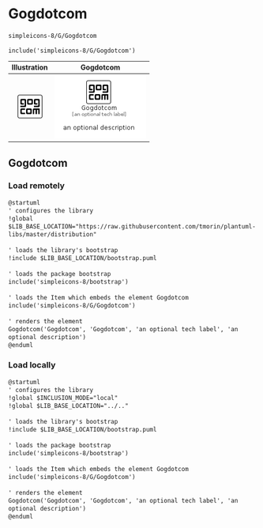 # Gogdotcom


```text
simpleicons-8/G/Gogdotcom
```

```text
include('simpleicons-8/G/Gogdotcom')
```



| Illustration | Gogdotcom |
| :---: | :---: |
| ![illustration for Illustration](../../simpleicons-8/G/Gogdotcom.png) | ![illustration for Gogdotcom](../../simpleicons-8/G/Gogdotcom.Local.png) |




## Gogdotcom

### Load remotely
```plantuml
@startuml
' configures the library
!global $LIB_BASE_LOCATION="https://raw.githubusercontent.com/tmorin/plantuml-libs/master/distribution"

' loads the library's bootstrap
!include $LIB_BASE_LOCATION/bootstrap.puml

' loads the package bootstrap
include('simpleicons-8/bootstrap')

' loads the Item which embeds the element Gogdotcom
include('simpleicons-8/G/Gogdotcom')

' renders the element
Gogdotcom('Gogdotcom', 'Gogdotcom', 'an optional tech label', 'an optional description')
@enduml
```

### Load locally
```plantuml
@startuml
' configures the library
!global $INCLUSION_MODE="local"
!global $LIB_BASE_LOCATION="../.."

' loads the library's bootstrap
!include $LIB_BASE_LOCATION/bootstrap.puml

' loads the package bootstrap
include('simpleicons-8/bootstrap')

' loads the Item which embeds the element Gogdotcom
include('simpleicons-8/G/Gogdotcom')

' renders the element
Gogdotcom('Gogdotcom', 'Gogdotcom', 'an optional tech label', 'an optional description')
@enduml
```

